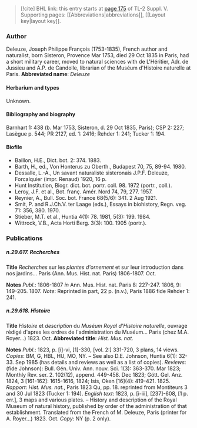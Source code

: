 > [!cite] BHL link: this entry starts at [page 175](https://www.biodiversitylibrary.org/page/33259221) of TL-2 Suppl. V.
> Supporting pages: [[Abbreviations|abbreviations]], [[Layout key|layout key]].

### Author

Deleuze, Joseph Philippe François (1753-1835), French author and naturalist, born Sisteron, Provence Mar 1753, died 29 Oct 1835 in Paris, had a short military career, moved to natural sciences with de L'Héritier, Adr. de Jussieu and A.P. de Candolle, librarian of the Muséum d'Histoire naturelle at Paris. 
**Abbreviated name**: *Deleuze*

#### Herbarium and types

Unknown.

#### Bibliography and biography

Barnhart 1: 438 (b. Mar 1753, Sisteron, d. 29 Oct 1835, Paris); CSP 2: 227; Lasègue p. 544; PR 2127, ed. 1: 2416; Rehder 1: 241; Tucker 1: 194.

#### Biofile

- Baillon, H.E., Dict. bot. 2: 374. 1883.
- Barth, H., ed., Von Honterus zu Oberth., Budapest 70, 75, 89-94. 1980.
- Dessalle, L.-A., Un savant naturaliste sisteronais J.P.F. Deleuze, Forcalquier (impr. Renaud) 1920, 16 p.
- Hunt Institution, Biogr. dict. bot. portr. coll. 98. 1972 (portr., coll.).
- Leroy, J.F. et al., Bot. franç. Amér. Nord 74, 79, 277. 1957.
- Reynier, A., Bull. Soc. bot. France 68(5/6): 341. 2 Aug 1921.
- Smit, P. and R.J.Ch.V. ter Laage (eds.), Essays in biohistory, Regn. veg. 71: 356, 380. 1970.
- Stieber, M.T. et al., Huntia 4(1): 78. 1981, 5(3): 199. 1984.
- Wittrock, V.B., Acta Horti Berg. 3(3): 100. 1905 (portr.).

### Publications

##### n.29.617. Recherches

**Title**
*Recherches* sur les *plantes d'ornement* et sur leur introduction dans nos jardins... Paris (Ann. Mus. Hist. nat. Paris) 1806-1807. Oct.

**Notes**
*Publ*.: 1806-1807 *in* Ann. Mus. Hist. nat. Paris 8: 227-247. 1806, 9: 149-205. 1807.
*Note*: Reprinted in part, 22 p. (n.v.), Paris 1886 fide Rehder 1: 241.

##### n.29.618. Histoire

**Title**
*Histoire* et *description* du *Muséum Royal d'Histoire naturelle*, ouvrage rédigé d'apres les ordres de l'administration du Muséum... Paris (chez M.A. Royer...) 1823. Oct.
**Abbreviated title**: *Hist. Mus. nat.*

**Notes**
*Publ*.: 1823, p. \[i\]-vi, \[1\]-330, \[vol. 2:\] 331-720, 3 plans, 14 views. *Copies*: BM, G, HBL, HU, MO, NY. – See also D.E. Johnson, Huntia 6(1): 32-33. Sep 1985 (has details and reviews as well as a list of copies).
*Reviews*: (fide Johnson): Bull. Gén. Univ. Ann. nouv. Sci. 1(3): 363-370. Mar 1823; Monthly Rev. ser. 2. 102(12), append. 449-458. Dec 1823; Gött. Gel. Anz. 1824, 3 \[161-162\]: 1615-1616, 1824; Isis, Oken \[16\](4): 419-421. 1825.
*Rapport*: *Hist. Mus. nat.*, Paris 1823 Qu, pp. 18. reprinted from Montiteurs 3 and 30 Jul 1823 (Tucker 1: 194).
*English text*: 1823, p. \[i-iii\], \[237\]-608, \[1 p. err.\], 3 maps and various plates. – History and description of the Royal Museum of natural history, published by order of the administration of that establishment. Translated from the French of M. Deleuze, Paris (printer for A. Royer...) 1823. Oct. *Copy*: NY (p. 2 only).

